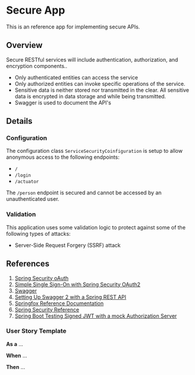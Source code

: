 # Secure App

This is an reference app for implementing secure APIs.

## Overview

Secure RESTful services will include authentication, authorization, and encryption components..

- Only authenticated entities can access the service
- Only authorized entities can invoke specific operations of the service.
- Sensitive data is neither stored nor transmitted in the clear.  All sensitive data is encrypted in data storage and while being transmitted.
- Swagger is used to document the API's

## Details

### Configuration
The configuration class `ServiceSecurityCoinfiguration` is setup to allow anonymous access to the following endpoints:

- `/`
- `/login`
- `/actuator`

The `/person` endpoint is secured and cannot be accessed by an unauthenticated user.

### Validation

This application uses some validation logic to protect against some of the following types of attacks:
- Server-Side Request Forgery (SSRF) attack

## References

1. [Spring Security oAuth](https://projects.spring.io/spring-security-oauth/docs/Home.html)
2. [Simple Single Sign-On with Spring Security OAuth2](https://www.baeldung.com/sso-spring-security-oauth2)
3. [Swagger](https://swagger.io/)
4. [Setting Up Swagger 2 with a Spring REST API](https://www.baeldung.com/swagger-2-documentation-for-spring-rest-api)
5. [Springfox Reference Documentation](http://springfox.github.io/springfox/docs/current/)
6. [Spring Security Reference](https://docs.spring.io/spring-security/site/docs/current/reference/html5/#test)
7. [Spring Boot Testing Signed JWT with a mock Authorization Server](https://chancharles.medium.com/spring-boot-testing-signed-jwt-with-a-mock-authorization-server-f2907ec07175)

### User Story Template

**As a** ...

**When** ...

**Then** ...
